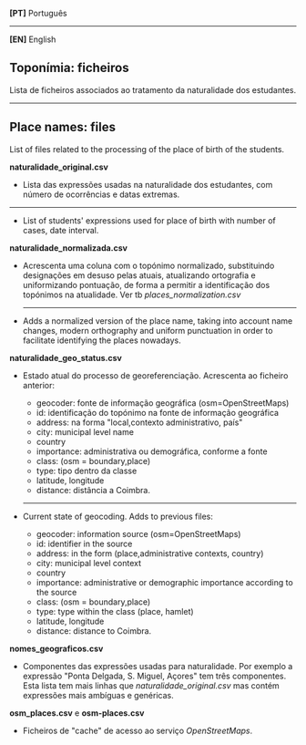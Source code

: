
**[PT]** Português

---

**[EN]** English


## Toponímia: ficheiros

Lista de ficheiros associados ao tratamento da naturalidade
dos estudantes.

---

## Place names: files

List of files related to the processing of the
place of birth of the students.


__naturalidade_original.csv__

* Lista das expressões usadas na naturalidade
dos estudantes, com número de ocorrências 
e datas extremas.

---

* List of students' expressions used for
place of birth with number of cases, date interval.

__naturalidade_normalizada.csv__

* Acrescenta uma coluna com o topónimo normalizado, 
    substituindo designações em desuso pelas atuais,
    atualizando ortografia e
    uniformizando pontuação, de forma
    a permitir a identificação dos topónimos na atualidade.
    Ver tb _places_normalization.csv_

    ---

* Adds a normalized version of the place name, taking
  into account name changes, modern orthography and
  uniform punctuation in order to facilitate identifying
  the places nowadays.
  

__naturalidade_geo_status.csv__ 

* Estado atual do processo de georeferenciação. Acrescenta
    ao ficheiro anterior:

    * geocoder: fonte de informação geográfica (osm=OpenStreetMaps)
    * id: identificação do topónimo na fonte de informação geográfica
    * address: na forma "local,contexto administrativo, país"
    * city: municipal level name
    * country
    * importance: administrativa ou demográfica, conforme a fonte
    * class: (osm = boundary,place)
    * type: tipo dentro da classe
    * latitude, longitude
    * distance: distância a Coimbra.

    ---

* Current state of geocoding. Adds to previous files:

    * geocoder: information source (osm=OpenStreetMaps)
    * id: identifier in the source
    * address: in the form (place,administrative contexts, country)
    * city: municipal level context
    * country
    * importance: administrative or demographic importance according to the source
    * class: (osm = boundary,place)
    * type: type within the class (place, hamlet)
    * latitude, longitude
    * distance: distance to Coimbra.

__nomes_geograficos.csv__

* Componentes das expressões usadas para naturalidade.
Por exemplo a expressão "Ponta Delgada, S. Miguel, Açores" 
tem três componentes. Esta lista tem mais linhas que 
_naturalidade_original.csv_ mas contém expressões mais
ambíguas e genéricas.

__osm_places.csv__ e __osm-places.csv__
* Ficheiros de "cache" de acesso ao serviço _OpenStreetMaps_.

